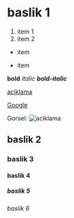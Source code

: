 # baslik 1 
1. item 1
2. item 2

- item 

* item 

**bold**
*italic*
***bold-italic***

[aciklama](link)

[Google](google.com)

Gorsel:
![aciklama](https://picsum.photos/200/100)

## baslik 2

### baslik 3

#### baslik 4

##### baslik 5

###### baslik 6
